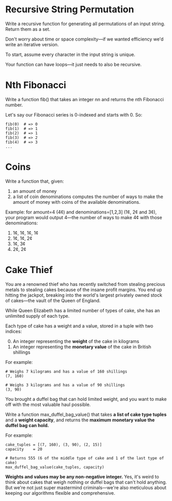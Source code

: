 # Recursive String Permutation

Write a recursive function for generating all permutations of an input string. Return them as a set.

Don't worry about time or space complexity—if we wanted efficiency we'd write an iterative version.

To start, assume every character in the input string is unique.

Your function can have loops—it just needs to also be recursive.

# Nth Fibonacci

Write a function fib() that takes an integer nn and returns the nth Fibonacci number.

Let's say our Fibonacci series is 0-indexed and starts with 0. So:

```
fib(0)  # => 0
fib(1)  # => 1
fib(2)  # => 1
fib(3)  # => 2
fib(4)  # => 3
...
```

# Coins

Write a function that, given:

1. an amount of money
2. a list of coin denominations
   computes the number of ways to make the amount of money with coins of the available denominations.

Example: for amount=4 (4¢) and denominations=[1,2,3] (1¢, 2¢ and 3¢), your program would output 4—the number of ways to make 4¢ with those denominations:

1. 1¢, 1¢, 1¢, 1¢
2. 1¢, 1¢, 2¢
3. 1¢, 3¢
4. 2¢, 2¢

# Cake Thief

You are a renowned thief who has recently switched from stealing precious metals to stealing cakes because of the insane profit margins. You end up hitting the jackpot, breaking into the world's largest privately owned stock of cakes—the vault of the Queen of England.

While Queen Elizabeth has a limited number of types of cake, she has an unlimited supply of each type.

Each type of cake has a weight and a value, stored in a tuple with two indices:

0. An integer representing the **weight** of the cake in kilograms
1. An integer representing the **monetary value** of the cake in British shillings

For example:

```
# Weighs 7 kilograms and has a value of 160 shillings
(7, 160)

# Weighs 3 kilograms and has a value of 90 shillings
(3, 90)
```

You brought a duffel bag that can hold limited weight, and you want to make off with the most valuable haul possible.

Write a function max_duffel_bag_value() that takes **a list of cake type tuples** and a **weight capacity**, and returns the **maximum monetary value the duffel bag can hold.**

For example:

```
cake_tuples = [(7, 160), (3, 90), (2, 15)]
capacity    = 20

# Returns 555 (6 of the middle type of cake and 1 of the last type of cake)
max_duffel_bag_value(cake_tuples, capacity)
```

**Weights and values may be any non-negative integer.** Yes, it's weird to think about cakes that weigh nothing or duffel bags that can't hold anything. But we're not just super mastermind criminals—we're also meticulous about keeping our algorithms flexible and comprehensive.
